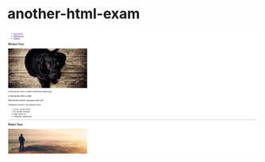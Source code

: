 # another-html-exam
![screenshot](https://github.com/coddernordic/another-html-exam/blob/main/screenshot.png)
